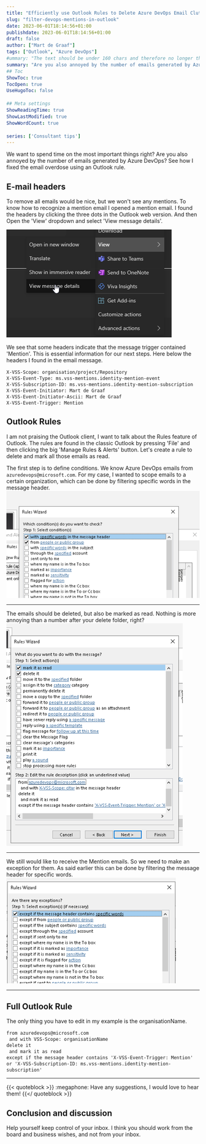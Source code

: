 ```yaml
---
title: "Efficiently use Outlook Rules to Delete Azure DevOps Email Clutter"
slug: "filter-devops-mentions-in-outlook"
date: 2023-06-01T18:14:56+01:00
publishdate: 2023-06-01T18:14:56+01:00
draft: false
author: ["Mart de Graaf"]
tags: ["Outlook", "Azure DevOps"]
#ummary: "The text should be under 160 chars and therefore no longer than this string. Two sentences is the most effective. Or some shorter sentences after each other.1234"
summary: "Are you also annoyed by the number of emails generated by Azure DevOps? Learn how I fixed email overdose using an Outlook rule."
## Toc
ShowToc: true
TocOpen: true
UseHugoToc: false

## Meta settings
ShowReadingTime: true
ShowLastModified: true
ShowWordCount: true

series: ['Consultant tips']
---
```


We want to spend time on the most important things right? Are you also annoyed by the number of emails generated by Azure DevOps? See how I fixed the email overdose using an Outlook rule.

## E-mail headers

To remove all emails would be nice, but we won't see any mentions. To know how to recognize a mention email I opened a mention email.
I found the headers by clicking the three dots in the Outlook web version. And then Open the 'View' dropdown and select 'View message details'.

![Outlook web View message details](outlook-web-message-details.png#center "Outlook web - View > View message details")

We see that some headers indicate that the message trigger contained 'Mention'. This is essential information for our next steps. Here below the headers I found in the email message.

```plaintext {linenos=table}
X-VSS-Scope: organisation/project/Repository
X-VSS-Event-Type: ms.vss-mentions.identity-mention-event
X-VSS-Subscription-ID: ms.vss-mentions.identity-mention-subscription
X-VSS-Event-Initiator: Mart de Graaf
X-VSS-Event-Initiator-Ascii: Mart de Graaf
X-VSS-Event-Trigger: Mention
```

## Outlook Rules

I am not praising the Outlook client, I want to talk about the Rules feature of Outlook. The rules are found in the classic Outlook by pressing 'File' and then clicking the big 'Manage Rules & Alerts' button.
Let's create a rule to delete and mark all those emails as read. 

The first step is to define conditions. We know Azure DevOps emails from `azuredevops@microsoft.com`. For my case, I wanted to scope emails to a certain organization, which can be done by filtering specific words in the message header.
![Rule conditions](rules-step-1.png#center "Rule conditions")

---

The emails should be deleted, but also be marked as read. Nothing is more annoying than a number after your delete folder, right?
![Rule actions](rules-step-actions.png#center "Rule actions")

---

We still would like to receive the Mention emails. So we need to make an exception for them. As said earlier this can be done by filtering the message header for specific words.
![Rule exceptions](rules-step-exceptions.png#center "Rule exceptions")

---

## Full Outlook Rule

The only thing you have to edit in my example is the organisationName. 


```plaintext {linenos=table}
from azuredevops@microsoft.com
 and with VSS-Scope: organisationName
delete it
 and mark it as read
except if the message header contains 'X-VSS-Event-Trigger: Mention' or 'X-VSS-Subscription-ID: ms.vss-mentions.identity-mention-subscription'
```

---

{{< quoteblock >}}
:megaphone: Have any suggestions, I would love to hear them! 
{{</ quoteblock >}}


## Conclusion and discussion

Help yourself keep control of your inbox. I think you should work from the board and business wishes, and not from your inbox. 

